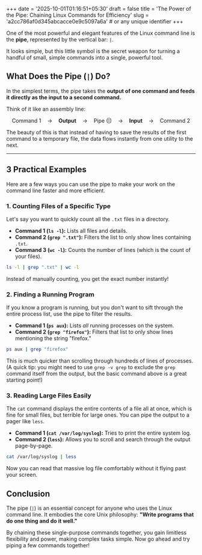 +++
date = '2025-10-01T01:16:51+05:30'
draft = false
title = 'The Power of the Pipe: Chaining Linux Commands for Efficiency'
slug = 'a2cc786af0d345abcacce0e9c5097a6a'   # or any unique identifier
+++

One of the most powerful and elegant features of the Linux command line is the **pipe**, represented by the vertical bar: `|`.

It looks simple, but this little symbol is the secret weapon for turning a handful of small, simple commands into a single, powerful tool.

## What Does the Pipe (`|`) Do?

In the simplest terms, the pipe takes the **output of one command and feeds it directly as the input to a second command.**

Think of it like an assembly line:

$$\text{Command 1} \quad \rightarrow \quad \textbf{Output} \quad \rightarrow \quad \text{Pipe } (|) \quad \rightarrow \quad \textbf{Input} \quad \rightarrow \quad \text{Command 2}$$

The beauty of this is that instead of having to save the results of the first command to a temporary file, the data flows instantly from one utility to the next.

---

## 3 Practical Examples

Here are a few ways you can use the pipe to make your work on the command line faster and more efficient.

### 1\. Counting Files of a Specific Type

Let's say you want to quickly count all the `.txt` files in a directory.

- **Command 1 (`ls -l`):** Lists all files and details.
- **Command 2 (`grep ".txt"`):** Filters the list to only show lines containing `.txt`.
- **Command 3 (`wc -l`):** Counts the number of lines (which is the count of your files).

<!-- end list -->

```bash
ls -l | grep ".txt" | wc -l
```

Instead of manually counting, you get the exact number instantly\!

### 2\. Finding a Running Program

If you know a program is running, but you don't want to sift through the entire process list, use the pipe to filter the results.

- **Command 1 (`ps aux`):** Lists _all_ running processes on the system.
- **Command 2 (`grep "firefox"`):** Filters that list to only show lines mentioning the string "firefox."

<!-- end list -->

```bash
ps aux | grep "firefox"
```

This is much quicker than scrolling through hundreds of lines of processes. (A quick tip: you might need to use `grep -v grep` to exclude the `grep` command itself from the output, but the basic command above is a great starting point\!)

### 3\. Reading Large Files Easily

The `cat` command displays the entire contents of a file all at once, which is fine for small files, but terrible for large ones. You can pipe the output to a pager like `less`.

- **Command 1 (`cat /var/log/syslog`):** Tries to print the entire system log.
- **Command 2 (`less`):** Allows you to scroll and search through the output page-by-page.

<!-- end list -->

```bash
cat /var/log/syslog | less
```

Now you can read that massive log file comfortably without it flying past your screen.

## Conclusion

The pipe (`|`) is an essential concept for anyone who uses the Linux command line. It embodies the core Unix philosophy: **"Write programs that do one thing and do it well."**

By chaining these single-purpose commands together, you gain limitless flexibility and power, making complex tasks simple. Now go ahead and try piping a few commands together\!
